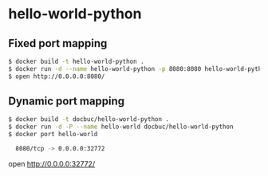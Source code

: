 # hello-world-python

## Fixed port mapping

```bash
$ docker build -t hello-world-python .
$ docker run -d --name hello-world-python -p 8080:8080 hello-world-python
$ open http://0.0.0.0:8080/
```

## Dynamic port mapping

```bash
$ docker build -t docbuc/hello-world-python .
$ docker run -d -P --name hello-world docbuc/hello-world-python
$ docker port hello-world

  8080/tcp -> 0.0.0.0:32772
```

open http://0.0.0.0:32772/ 
